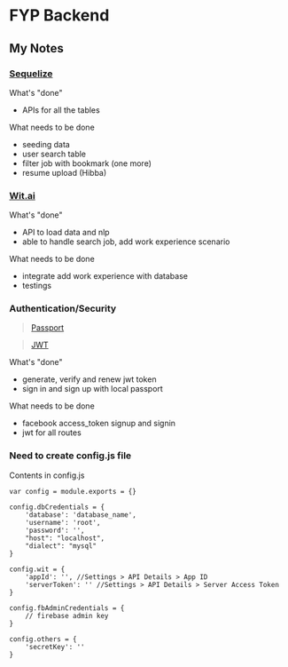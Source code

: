 # FYP Backend

## My Notes
### [Sequelize](http://docs.sequelizejs.com/)

What's "done"
+ APIs for all the tables

What needs to be done
+ seeding data
+ user search table
+ filter job with bookmark (one more)
+ resume upload (Hibba)

### [Wit.ai](https://wit.ai/)

What's "done"
+ API to load data and nlp
+ able to handle search job, add work experience scenario

What needs to be done
+ integrate add work experience with database
+ testings

### Authentication/Security
>[Passport](http://passportjs.org)

>[JWT](https://www.sitepoint.com/using-json-web-tokens-node-js/)

What's "done"
+ generate, verify and renew jwt token
+ sign in and sign up with local passport

What needs to be done
+ facebook access_token signup and signin
+ jwt for all routes

### Need to create config.js file
Contents in config.js

```
var config = module.exports = {}

config.dbCredentials = {
    'database': 'database_name',
    'username': 'root',
    'password': '',
    "host": "localhost",
    "dialect": "mysql"
}

config.wit = {
    'appId': '', //Settings > API Details > App ID
    'serverToken': '' //Settings > API Details > Server Access Token
}

config.fbAdminCredentials = {
    // firebase admin key
}

config.others = {
    'secretKey': ''
}
```

